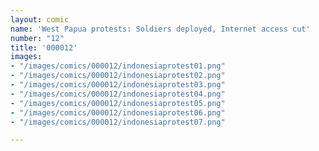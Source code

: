 ```yaml
---
layout: comic
name: 'West Papua protests: Soldiers deployed, Internet access cut'
number: "12"
title: '000012'
images:
- "/images/comics/000012/indonesiaprotest01.png"
- "/images/comics/000012/indonesiaprotest02.png"
- "/images/comics/000012/indonesiaprotest03.png"
- "/images/comics/000012/indonesiaprotest04.png"
- "/images/comics/000012/indonesiaprotest05.png"
- "/images/comics/000012/indonesiaprotest06.png"
- "/images/comics/000012/indonesiaprotest07.png"

---
```

